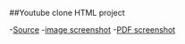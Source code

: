 
##Youtube clone HTML project

-[Source](https://dancarl857.github.io/youtube-clone/)
-[image screenshot](https://dancarl857.github.io/youtube-clone/)
-[PDF screenshot](https://dancarl857.github.io/youtube-clone/)

